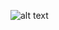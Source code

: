 ![alt text]([http://url/to/img.png](https://github.com/d3miradam/Blue/blob/master/profile/airootfs/usr/share/pixmaps/blue-logo.png)https://github.com/d3miradam/Blue/blob/master/profile/airootfs/usr/share/pixmaps/blue-logo.png)
